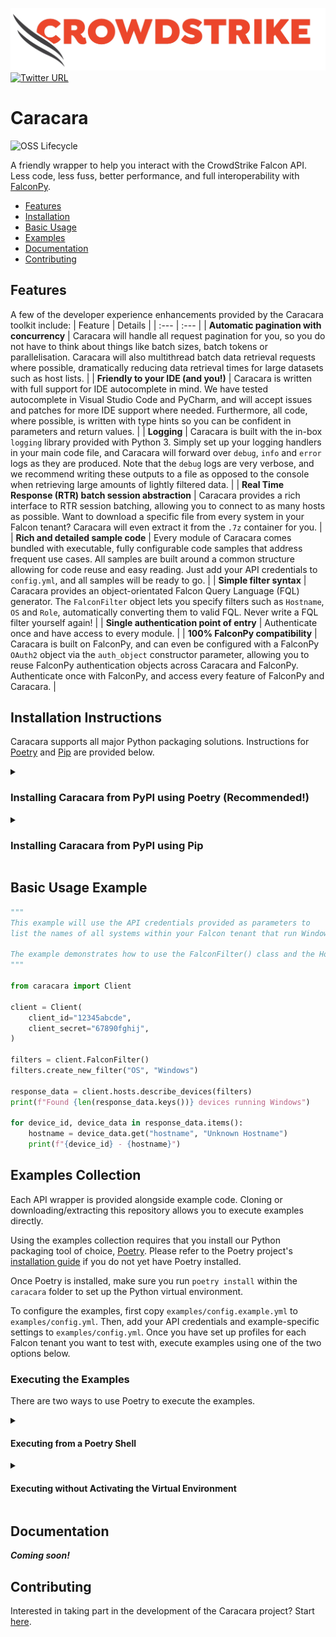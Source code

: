 ![CrowdStrike Falcon](https://raw.githubusercontent.com/CrowdStrike/falconpy/main/docs/asset/cs-logo.png) [![Twitter URL](https://img.shields.io/twitter/url?label=Follow%20%40CrowdStrike&style=social&url=https%3A%2F%2Ftwitter.com%2FCrowdStrike)](https://twitter.com/CrowdStrike)<br/>

# Caracara
<!--
![PyPI - Status](https://img.shields.io/pypi/status/caracara)
[![PyPI](https://img.shields.io/pypi/v/caracara)](https://pypi.org/project/caracara/)
[![Pylint](https://github.com/CrowdStrike/caracara/actions/workflows/pylint.yml/badge.svg)](https://github.com/CrowdStrike/caracara/actions/workflows/pylint.yml)
[![Flake8](https://github.com/CrowdStrike/caracara/actions/workflows/flake8.yml/badge.svg)](https://github.com/CrowdStrike/caracara/actions/workflows/flake8.yml)
[![Bandit](https://github.com/CrowdStrike/caracara/actions/workflows/bandit.yml/badge.svg)](https://github.com/CrowdStrike/caracara/actions/workflows/bandit.yml)
[![CodeQL](https://github.com/CrowdStrike/caracara/actions/workflows/codeql.yml/badge.svg)](https://github.com/CrowdStrike/caracara/actions/workflows/codeql.yml)
-->
![OSS Lifecycle](https://img.shields.io/osslifecycle/CrowdStrike/caracara)

A friendly wrapper to help you interact with the CrowdStrike Falcon API. Less code, less fuss, better performance, and full interoperability with [FalconPy](https://github.com/CrowdStrike/falconpy/).

- [Features](#features)
- [Installation](#installation-instructions)
- [Basic Usage](#basic-usage-example)
- [Examples](#examples-collection)
- [Documentation](#documentation)
- [Contributing](#contributing)

## Features

A few of the developer experience enhancements provided by the Caracara toolkit include:
| Feature | Details |
| :---  | :--- |
| __Automatic pagination with concurrency__ | Caracara will handle all request pagination for you, so you do not have to think about things like batch sizes, batch tokens or parallelisation. Caracara will also multithread batch data retrieval requests where possible, dramatically reducing data retrieval times for large datasets such as host lists. |
| __Friendly to your IDE (and you!)__ | Caracara is written with full support for IDE autocomplete in mind. We have tested autocomplete in Visual Studio Code and PyCharm, and will accept issues and patches for more IDE support where needed. Furthermore, all code, where possible, is written with type hints so you can be confident in parameters and return values. |
| __Logging__ | Caracara is built with the in-box `logging` library provided with Python 3. Simply set up your logging handlers in your main code file, and Caracara will forward over `debug`, `info` and `error` logs as they are produced. Note that the `debug` logs are very verbose, and we recommend writing these outputs to a file as opposed to the console when retrieving large amounts of lightly filtered data. |
| __Real Time Response (RTR) batch session abstraction__ | Caracara provides a rich interface to RTR session batching, allowing you to connect to as many hosts as possible. Want to download a specific file from every system in your Falcon tenant? Caracara will even extract it from the `.7z` container for you. |
| __Rich and detailed sample code__ | Every module of Caracara comes bundled with executable, fully configurable code samples that address frequent use cases. All samples are built around a common structure allowing for code reuse and easy reading. Just add your API credentials to `config.yml`, and all samples will be ready to go. |
| __Simple filter syntax__ | Caracara provides an object-orientated Falcon Query Language (FQL) generator. The `FalconFilter` object lets you specify filters such as `Hostname`, `OS` and `Role`, automatically converting them to valid FQL. Never write a FQL filter yourself again! |
| __Single authentication point of entry__ | Authenticate once and have access to every module. |
| __100% FalconPy compatibility__ | Caracara is built on FalconPy, and can even be configured with a FalconPy `OAuth2` object via the `auth_object` constructor parameter, allowing you to reuse FalconPy authentication objects across Caracara and FalconPy. Authenticate once with FalconPy, and access every feature of FalconPy and Caracara. |

## Installation Instructions

Caracara supports all major Python packaging solutions. Instructions for [Poetry](https://python-poetry.org) and [Pip](https://pypi.org/project/pip/) are provided below.

<details>
<summary><h3>Installing Caracara from PyPI using Poetry (Recommended!)</h3></summary>

### Poetry: Installation

```shell
poetry add caracara
```

### Poetry: Upgrading

```shell
poetry update caracara
```

### Poetry: Removal

```shell
poetry remove caracara
```
</details>

<details>
<summary><h3>Installing Caracara from PyPI using Pip</h3></summary>

### Pip: Installation

```shell
python3 -m pip install caracara
```

### Pip: Upgrading

```shell
python3 -m pip install caracara --upgrade
```

### Pip: Removal

```shell
python3 -m pip uninstall caracara
```

</details>

## Basic Usage Example

```python
"""
This example will use the API credentials provided as parameters to
list the names of all systems within your Falcon tenant that run Windows.

The example demonstrates how to use the FalconFilter() class and the Hosts API.
"""

from caracara import Client

client = Client(
    client_id="12345abcde",
    client_secret="67890fghij",
)

filters = client.FalconFilter()
filters.create_new_filter("OS", "Windows")

response_data = client.hosts.describe_devices(filters)
print(f"Found {len(response_data.keys())} devices running Windows")

for device_id, device_data in response_data.items():
    hostname = device_data.get("hostname", "Unknown Hostname")
    print(f"{device_id} - {hostname}")
```

## Examples Collection

Each API wrapper is provided alongside example code. Cloning or downloading/extracting this repository allows you to execute examples directly.

Using the examples collection requires that you install our Python packaging tool of choice, [Poetry](https://python-poetry.org). Please refer to the Poetry project's [installation guide](https://python-poetry.org/docs/#installation) if you do not yet have Poetry installed.

Once Poetry is installed, make sure you run `poetry install` within the `caracara` folder to set up the Python virtual environment.

To configure the examples, first copy `examples/config.example.yml` to `examples/config.yml`. Then, add your API credentials and example-specific settings to `examples/config.yml`. Once you have set up profiles for each Falcon tenant you want to test with, execute examples using one of the two options below.

### Executing the Examples

There are two ways to use Poetry to execute the examples.

<details>
<summary><h4>Executing from a Poetry Shell</h4></summary>

The `poetry shell` command will enter you into the virtual environment. All future commands will run within the Caracara virtual environment using Python 3, until you run the `deactivate` command.

```shell
poetry shell
examples/get_devices/list_windows_devices.py
```

</details>

<details>
<summary><h4>Executing without Activating the Virtual Environment</h4></summary>

If you do not want to enter the Caracara virtual environment (e.g., because you are using your system's installation of Python for other purposes), you can use the `poetry run` command to temporarily invoke the virtual environment for one-off commands.

```shell
poetry run examples/get_devices/list_windows_devices.py
```

</details>

## Documentation

__*Coming soon!*__

## Contributing

Interested in taking part in the development of the Caracara project? Start [here](CONTRIBUTING.md).